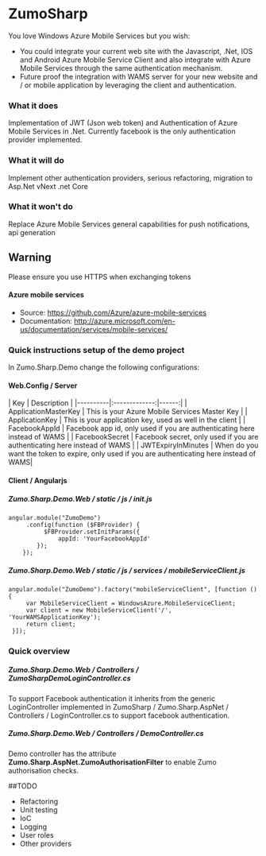 ZumoSharp
=========
You love Windows Azure Mobile Services but you wish:
* You could integrate your current web site with the Javascript, .Net, IOS and Android Azure Mobile Service Client and also integrate with Azure Mobile Services through the same authentication mechanism.
* Future proof the integration with WAMS server for your new website and / or mobile application by leveraging the client and authentication.

### What it does
Implementation of JWT (Json web token) and Authentication of Azure Mobile Services in .Net. Currently facebook is the only authentication provider implemented.

### What it will do
Implement other authentication providers, serious refactoring, migration to Asp.Net vNext .net Core

### What it won't do
Replace Azure  Mobile Services general capabilities for push notifications, api generation

## Warning
Please ensure you use HTTPS when exchanging tokens 

#### Azure mobile services
 + Source: https://github.com/Azure/azure-mobile-services
 + Documentation: http://azure.microsoft.com/en-us/documentation/services/mobile-services/

### Quick instructions setup of the demo project

In Zumo.Sharp.Demo  change the following configurations:

#### Web.Config / Server
| Key   |      Description     |
|----------|:-------------:|------:|
| ApplicationMasterKey |  This is your Azure Mobile Services Master Key |
| ApplicationKey |    This is your application key, used as well in the client   |
| FacebookAppId | Facebook app id, only used if you are authenticating here instead of WAMS |
| FacebookSecret | Facebook secret, only used if you are authenticating here instead of WAMS |
| JWTExpiryInMinutes | When do you want the token to expire,  only used if you are authenticating here instead of WAMS|

#### Client / Angularjs
#####  Zumo.Sharp.Demo.Web / static / js / init.js 
```
angular.module("ZumoDemo") 
     .config(function ($FBProvider) { 
          $FBProvider.setInitParams({ 
              appId: 'YourFacebookAppId' 
        }); 
    });  

```
##### Zumo.Sharp.Demo.Web / static / js / services / mobileServiceClient.js 
```
angular.module("ZumoDemo").factory("mobileServiceClient", [function () { 
     var MobileServiceClient = WindowsAzure.MobileServiceClient; 
     var client = new MobileServiceClient('/', 'YourWAMSApplicationKey'); 
     return client; 
 }]); 
```
### Quick overview
##### Zumo.Sharp.Demo.Web / Controllers / ZumoSharpDemoLoginController.cs 

To support Facebook authentication it inherits from the generic LoginController implemented in ZumoSharp / Zumo.Sharp.AspNet / Controllers / LoginController.cs to support facebook authentication.

#####  Zumo.Sharp.Demo.Web / Controllers / DemoController.cs 
Demo controller has the attribute **Zumo.Sharp.AspNet.ZumoAuthorisationFilter** to enable Zumo authorisation checks.
 
##TODO
* Refactoring
* Unit testing 
* IoC
* Logging
* User roles
* Other providers


